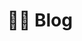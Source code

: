 ---
title: ✍🏼 Blog

aliases: ["/blog/"]

# View.
#   1 = List
#   2 = Compact
#   3 = Card
view: 2

# Optional header image (relative to `static/media/` folder).
header: 
  image: "blog-header.webp"
  caption: "Image adapated from [**inspirexpressmiami**](https://pixabay.com/es/users/inspirexpressmiami-263260/) on [Pixabay](https://pixabay.com/es/)"

breadcrumbs: [""]
---
